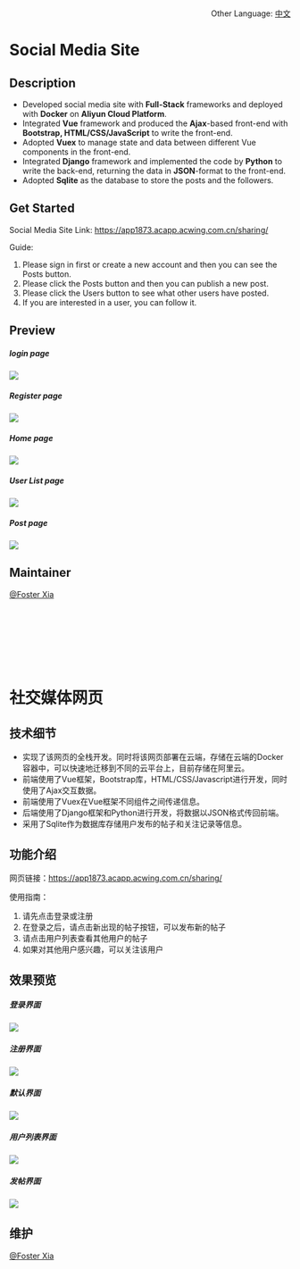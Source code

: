 ​																<p align="right">Other Language: [中文](#社交媒体网页)<p>

# Social Media Site

## Description

+ Developed social media site with **Full-Stack** frameworks and deployed with **Docker** on **Aliyun Cloud Platform**.
+ Integrated **Vue** framework and produced the **Ajax**-based front-end with **Bootstrap, HTML/CSS/JavaScript** to write the front-end.
+ Adopted **Vuex** to manage state and data between different Vue components in the front-end.
+ Integrated **Django** framework and implemented the code by **Python** to write the back-end, returning the data in **JSON**-format to the front-end.
+ Adopted **Sqlite** as the database to store the posts and the followers.

## Get Started

Social Media Site Link: https://app1873.acapp.acwing.com.cn/sharing/

Guide:

1. Please sign in first or create a new account and then you can see the Posts button.
2. Please click the Posts button and then you can publish a new post.
3. Please click the Users button to see what other users have posted.
4. If you are interested in a user, you can follow it.

## Preview

##### login page

<img src="https://app1873.acapp.acwing.com.cn/static/image/sharing/social-media-site-signin.PNG" />



##### Register page

<img src="https://app1873.acapp.acwing.com.cn/static/image/sharing/social-media-site-signup.PNG" />



##### Home page

<img src="https://app1873.acapp.acwing.com.cn/static/image/sharing/social-media-site-home.PNG" />



##### User List page

<img src="https://app1873.acapp.acwing.com.cn/static/image/sharing/social-media-site-user-list.PNG" />



##### Post page

<img src="https://app1873.acapp.acwing.com.cn/static/image/sharing/social-media-site-post.PNG" />



## Maintainer

[@Foster Xia](https://github.com/FosterXia)

<br>
<br>
<br>
<br>
<br>
<br>

# 社交媒体网页

## 技术细节

+ 实现了该网页的全栈开发。同时将该网页部署在云端，存储在云端的Docker容器中，可以快速地迁移到不同的云平台上，目前存储在阿里云。
+ 前端使用了Vue框架，Bootstrap库，HTML/CSS/Javascript进行开发，同时使用了Ajax交互数据。
+ 前端使用了Vuex在Vue框架不同组件之间传递信息。
+ 后端使用了Django框架和Python进行开发，将数据以JSON格式传回前端。
+ 采用了Sqlite作为数据库存储用户发布的帖子和关注记录等信息。

## 功能介绍

网页链接：https://app1873.acapp.acwing.com.cn/sharing/

使用指南：

1. 请先点击登录或注册
2. 在登录之后，请点击新出现的帖子按钮，可以发布新的帖子
3. 请点击用户列表查看其他用户的帖子
4. 如果对其他用户感兴趣，可以关注该用户

## 效果预览

##### 登录界面

<img src="https://app1873.acapp.acwing.com.cn/static/image/sharing/social-media-site-signin.PNG" />



##### 注册界面

<img src="https://app1873.acapp.acwing.com.cn/static/image/sharing/social-media-site-signup.PNG" />



##### 默认界面

<img src="https://app1873.acapp.acwing.com.cn/static/image/sharing/social-media-site-home.PNG" />



##### 用户列表界面

<img src="https://app1873.acapp.acwing.com.cn/static/image/sharing/social-media-site-user-list.PNG" />



##### 发帖界面

<img src="https://app1873.acapp.acwing.com.cn/static/image/sharing/social-media-site-post.PNG" />



## 维护

[@Foster Xia](https://github.com/FosterXia)
